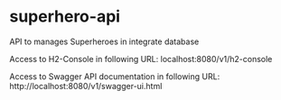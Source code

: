 # superhero-api
API to manages Superheroes in integrate database

Access to H2-Console in following URL:
localhost:8080/v1/h2-console

Access to Swagger API documentation in following URL:
http://localhost:8080/v1/swagger-ui.html